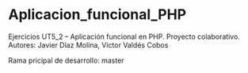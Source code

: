 # Aplicacion_funcional_PHP
Ejercicios UT5_2 – Aplicación funcional  en PHP. Proyecto colaborativo.
Autores: Javier Díaz Molina, Victor Valdés Cobos

Rama pricipal de desarrollo: master
